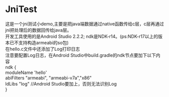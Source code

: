 # JniTest
 这是一个jni测试小demo,主要是把java端数据通过native函数传给c层，c层再通过jni把处理后的数据回传给java层。  
 开发工具使用的是Android Studio 2.2.2; ndk是NDK-r14。(ps:NDK-r17以上的版本已不支持构造armeabi的so包)  
 在hello.c文件中还添加了Log打印日志  
 注意要配置Log日志，在Android Studio中build.gradle的ndk节点要加下以下内容  
   ndk {   
              moduleName 'hello'  
              abiFilters "armeabi", "armeabi-v7a","x86"  
              ldLibs "log"     //Android Studio要加上，否则无法识别Log  
         }
 
